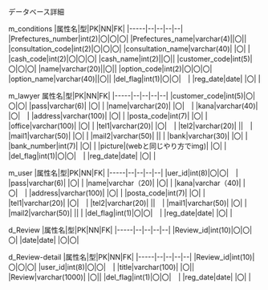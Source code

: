データベース詳細<br>

m_conditions
|属性名|型|PK|NN|FK|
|-----|--|--|--|--|
|Prefectures_number|int(2)|〇|〇|〇|
|Prefectures_name|varchar(4)||〇||
|consultation_code|int(2)|〇|〇|〇|
|consultation_name|varchar(40)| |〇| |
|cash_code|int(2)|〇|〇|〇|
|cash_name|int(2)||〇||
|customer_code|int(5)|〇|〇|〇|
|name|varchar(20)||〇||
|option_code|int(2)|〇|〇|〇|
|option_name|varchar(40)||〇||
|del_flag|int(1)|〇|〇|　|
|reg_date|date| |〇| |


m_lawyer
属性名|型|PK|NN|FK|
|-----|--|--|--|--|
|customer_code|int(5)|〇|〇|〇|
|pass|varchar(6)| |〇| |
|name|varchar(20)| |〇|　|
|kana|varchar(40)| |〇|　|
|address|varchar(100)| |〇| |
|posta_code|int(7)| |〇| |
|office|varchar(100)| |〇| |
|tel1|varchar(20)| |〇|　|
|tel2|varchar(20)| ||　|
|mail1|varchar(50)| |〇| |
|mail2|varchar(50)| || |
|bank|varchar(30)| |〇| |
|bank_number|int(7)| |〇| |
|picture|(webと同じやり方でimg)| |〇| |
|del_flag|int(1)|〇|〇|　|
|reg_date|date| |〇| |


m_user
|属性名|型|PK|NN|FK|
|-----|--|--|--|--|
|uer_id|int(8)|〇|〇|　|
|pass|varchar(6)| |〇| |
|name|varchar（20)| |〇| |
|kana|varchar（40)| |〇|　|
|address|varchar(100)| |〇| |
|posta_code|int(7)| |〇| |
|tel1|varchar(20)| |〇|　|
|tel2|varchar(20)| ||　|
|mail1|varchar(50)| |〇| |
|mail2|varchar(50)| || |
|del_flag|int(1)|〇|〇|　|
|reg_date|date| |〇| |



d_Review
|属性名|型|PK|NN|FK|
|-----|--|--|--|--|
|Review_id|int(10)|〇|〇|〇|
|date|date| |〇|〇|


d_Review-detail
|属性名|型|PK|NN|FK|
|-----|--|--|--|--|
|Review_id|int(10)|〇|〇|〇|
|user_id|int(8)|〇|〇|　|
|title|varchar(100)| |〇||
|Review|varchar(1000)| |〇||
|del_flag|int(1)|〇|〇|　|
|reg_date|date| |〇| |
